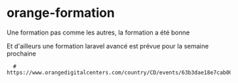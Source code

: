 # orange-formation

Une formation pas comme les autres, la formation a été bonne

Et d'ailleurs une formation laravel avancé est prévue pour la semaine prochaine 

      # https://www.orangedigitalcenters.com/country/CD/events/63b3dae18e7cab003b3c198d
